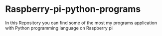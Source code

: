 # Raspberry-pi-python-programs

In this Repository you can find some of the most my programs application with Python programming language on Raspberry pi
